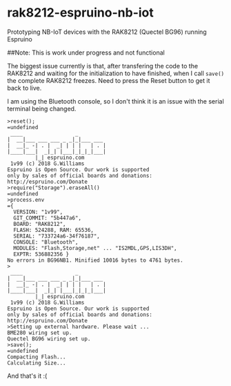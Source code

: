 # rak8212-espruino-nb-iot
Prototyping NB-IoT devices with the RAK8212 (Quectel BG96) running Espruino

##Note: This is work under progress and not functional

The biggest issue currently is that, after transfering the code to
the RAK8212 and waiting for the initialization to have finished,
when I call `save()` the complete RAK8212 freezes.
Need to press the Reset button to get it back to live.

I am using the Bluetooth console, so I don't think it is
an issue with the serial terminal being changed.

    >reset();
    =undefined
     ____                 _
    |  __|___ ___ ___ _ _|_|___ ___
    |  __|_ -| . |  _| | | |   | . |
    |____|___|  _|_| |___|_|_|_|___|
             |_| espruino.com
     1v99 (c) 2018 G.Williams
    Espruino is Open Source. Our work is supported
    only by sales of official boards and donations:
    http://espruino.com/Donate
    >require("Storage").eraseAll()
    =undefined
    >process.env
    ={
      VERSION: "1v99",
      GIT_COMMIT: "5b447a6",
      BOARD: "RAK8212",
      FLASH: 524288, RAM: 65536,
      SERIAL: "733724a6-34f76187",
      CONSOLE: "Bluetooth",
      MODULES: "Flash,Storage,net" ... "IS2MDL,GPS,LIS3DH",
      EXPTR: 536882356 }
    No errors in BG96NB1. Minified 10016 bytes to 4761 bytes.
    >
     ____                 _
    |  __|___ ___ ___ _ _|_|___ ___
    |  __|_ -| . |  _| | | |   | . |
    |____|___|  _|_| |___|_|_|_|___|
             |_| espruino.com
     1v99 (c) 2018 G.Williams
    Espruino is Open Source. Our work is supported
    only by sales of official boards and donations:
    http://espruino.com/Donate
    >Setting up external hardware. Please wait ...
    BME280 wiring set up.
    Quectel BG96 wiring set up.
    >save();
    =undefined
    Compacting Flash...
    Calculating Size...
 
And that's it :(